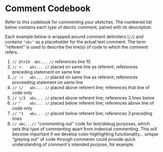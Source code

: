 # Comment Codebook
Refer to this codebook for commenting your sketches.  The numbered list below contains each type of deictic comment, paired with its description.

Each example below is wrapped around comment delimiters (`//`) and contains `"abc"` as a placeholder for the actual text comment.  The term "referent" is used to describe the line(s) of code to which the comment refers.  

1. `// @ln10  abc... //` references line 10
2. `// <-   abc... //` placed on same line as referent; references preceding statement on same line 
3. `// ->   abc... //` placed on same line as referent; references proceeding statement on same line
4. `// \/   abc... //` placed above referent line; references that line of code only
5. `// \/3  abc... //` placed above referent line; references 3 lines below
6. `// ^    abc... //` placed below referent line; references above line of code only
7. `// ^3   abc... //` placed below referent line; references 3 preceding lines
8. `// abc...//`  "commenting out" code for test/debug purposes, which sets this type of commenting apart from indexical commenting. This will become important if we develop color-highlighting functionality... unique "greying out" of code through comments could provide quick understanding of comment's intended purpose, for example.   